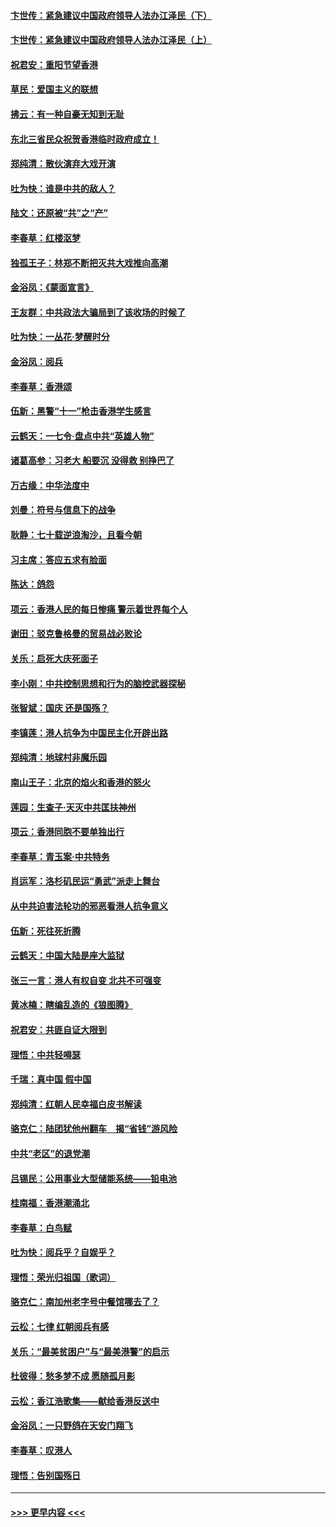 #### [卞世传：紧急建议中国政府领导人法办江泽民（下）](../pages/nsc993/n11573390.md?t=10080401) 
#### [卞世传：紧急建议中国政府领导人法办江泽民（上）](../pages/nsc993/n11573208.md?t=10080401) 
#### [祝君安：重阳节望香港](../pages/nsc993/n11573190.md?t=10080401) 
#### [草民：爱国主义的联想](../pages/nsc993/n11572333.md?t=10080401) 
#### [拂云：有一种自豪无知到无耻](../pages/nsc993/n11572006.md?t=10080401) 
#### [东北三省民众祝贺香港临时政府成立！](../pages/nsc993/n11571215.md?t=10080401) 
#### [郑纯清：散伙演弃大戏开演](../pages/nsc993/n11570826.md?t=10080401) 
#### [吐为快：谁是中共的敌人？](../pages/nsc993/n11570817.md?t=10080401) 
#### [陆文：还原被“共”之“产”](../pages/nsc993/n11570798.md?t=10080401) 
#### [李春草：红楼沤梦](../pages/nsc993/n11569673.md?t=10080401) 
#### [独孤王子：林郑不断把灭共大戏推向高潮](../pages/nsc993/n11569381.md?t=10080401) 
#### [金浴凤：《蒙面宣言》](../pages/nsc993/n11569368.md?t=10080401) 
#### [王友群：中共政法大骗局到了该收场的时候了](../pages/nsc993/n11568940.md?t=10080401) 
#### [吐为快：一丛花‧梦醒时分](../pages/nsc993/n11567491.md?t=10080401) 
#### [金浴凤：阅兵](../pages/nsc993/n11567454.md?t=10080401) 
#### [李春草：香港颂](../pages/nsc993/n11567444.md?t=10080401) 
#### [伍新：黑警“十一”枪击香港学生感言](../pages/nsc993/n11567426.md?t=10080401) 
#### [云鹤天：一七令‧盘点中共“英雄人物”](../pages/nsc993/n11567091.md?t=10080401) 
#### [诸葛高参：习老大 船要沉 没得救 别挣巴了](../pages/nsc993/n11566976.md?t=10080401) 
#### [万古缘：中华法度中](../pages/nsc993/n11566726.md?t=10080401) 
#### [刘曼：符号与信息下的战争](../pages/nsc993/n11564655.md?t=10080401) 
#### [耿静：七十载逆浪淘沙，且看今朝](../pages/nsc993/n11564520.md?t=10080401) 
#### [习主席：答应五求有脸面](../pages/nsc993/n11563953.md?t=10080401) 
#### [陈达：鸽怨](../pages/nsc993/n11561879.md?t=10080401) 
#### [项云：香港人民的每日惨痛  警示着世界每个人](../pages/nsc993/n11559273.md?t=10080401) 
#### [谢田：驳克鲁格曼的贸易战必败论](../pages/nsc993/n11555840.md?t=10080401) 
#### [关乐：启死大庆死面子](../pages/nsc993/n11556823.md?t=10080401) 
#### [李小刚：中共控制思想和行为的脑控武器探秘](../pages/nsc993/n11556776.md?t=10080401) 
#### [张智斌：国庆  还是国殇？](../pages/nsc993/n11556617.md?t=10080401) 
#### [李镇莲：港人抗争为中国民主化开辟出路](../pages/nsc993/n11556570.md?t=10080401) 
#### [郑纯清：地球村非魔乐园](../pages/nsc993/n11555415.md?t=10080401) 
#### [南山王子：北京的焰火和香港的怒火](../pages/nsc993/n11555318.md?t=10080401) 
#### [莲园：生查子·天灭中共匡扶神州](../pages/nsc993/n11555302.md?t=10080401) 
#### [项云：香港同胞不要单独出行](../pages/nsc993/n11555276.md?t=10080401) 
#### [李春草：青玉案‧中共特务](../pages/nsc993/n11552356.md?t=10080401) 
#### [肖运军：洛杉矶民运“勇武”派走上舞台](../pages/nsc993/n11551595.md?t=10080401) 
#### [从中共迫害法轮功的邪恶看港人抗争意义](../pages/nsc993/n11540858.md?t=10080401) 
#### [伍新：死往死折腾](../pages/nsc993/n11550174.md?t=10080401) 
#### [云鹤天：中国大陆是座大监狱](../pages/nsc993/n11550155.md?t=10080401) 
#### [张三一言：港人有权自变 北共不可强变](../pages/nsc993/n11550132.md?t=10080401) 
#### [黄冰楠：瞎编乱造的《狼图腾》](../pages/nsc993/n11550082.md?t=10080401) 
#### [祝君安：共匪自证大限到](../pages/nsc993/n11550041.md?t=10080401) 
#### [理悟：中共轻嘚瑟](../pages/nsc993/n11547978.md?t=10080401) 
#### [千瑞：真中国 假中国](../pages/nsc993/n11547865.md?t=10080401) 
#### [郑纯清：红朝人民幸福白皮书解读](../pages/nsc993/n11547499.md?t=10080401) 
#### [骆克仁：陆团犹他州翻车　揭“省钱”游风险](../pages/nsc993/n11546977.md?t=10080401) 
#### [中共“老区”的退党潮](../pages/nsc993/n11545995.md?t=10080401) 
#### [吕锡民：公用事业大型储能系统——铅电池](../pages/nsc993/n11545701.md?t=10080401) 
#### [桂南福：香港潮涌北](../pages/nsc993/n11545682.md?t=10080401) 
#### [李春草：白鸟赋](../pages/nsc993/n11545663.md?t=10080401) 
#### [吐为快：阅兵乎？自娱乎？](../pages/nsc993/n11545625.md?t=10080401) 
#### [理悟：荣光归祖国（歌词）](../pages/nsc993/n11545616.md?t=10080401) 
#### [骆克仁：南加州老字号中餐馆哪去了？](../pages/nsc993/n11545120.md?t=10080401) 
#### [云松：七律 红朝阅兵有感](../pages/nsc993/n11542394.md?t=10080401) 
#### [关乐：“最美贫困户”与“最美港警”的启示](../pages/nsc993/n11542252.md?t=10080401) 
#### [杜彼得：愁多梦不成 愿随孤月影](../pages/nsc993/n11540296.md?t=10080401) 
#### [云松：香江浩歌集——献给香港反送中](../pages/nsc993/n11540149.md?t=10080401) 
#### [金浴凤：一只野鸽在天安门翔飞](../pages/nsc993/n11540280.md?t=10080401) 
#### [李春草：叹港人](../pages/nsc993/n11540119.md?t=10080401) 
#### [理悟：告别国殇日](../pages/nsc993/n11539610.md?t=10080401) 

----
#### [ >>> 更早内容 <<< ](../indexes/nsc993-earlier.md)
